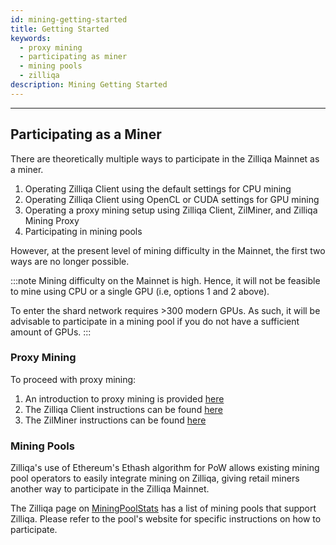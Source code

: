 ```yaml
---
id: mining-getting-started
title: Getting Started
keywords:
  - proxy mining
  - participating as miner
  - mining pools
  - zilliqa
description: Mining Getting Started
---
```


---

## Participating as a Miner

There are theoretically multiple ways to participate in the Zilliqa Mainnet as a
miner.

1. Operating Zilliqa Client using the default settings for CPU mining
1. Operating Zilliqa Client using OpenCL or CUDA settings for GPU mining
1. Operating a proxy mining setup using Zilliqa Client, ZilMiner, and Zilliqa
   Mining Proxy
1. Participating in mining pools

However, at the present level of mining difficulty in the Mainnet, the first two
ways are no longer possible.

:::note Mining difficulty on the Mainnet is high. Hence, it will not be feasible
to mine using CPU or a single GPU (i.e, options 1 and 2 above).

To enter the shard network requires >300 modern GPUs. As such, it will be
advisable to participate in a mining pool if you do not have a sufficient amount
of GPUs. :::

### Proxy Mining

To proceed with proxy mining:

1. An introduction to proxy mining is provided [here](mining-proxy.md)
1. The Zilliqa Client instructions can be found [here](mining-zilclient.md)
1. The ZilMiner instructions can be found [here](mining-zilminer.md)

### Mining Pools

Zilliqa's use of Ethereum's Ethash algorithm for PoW allows existing mining pool
operators to easily integrate mining on Zilliqa, giving retail miners another
way to participate in the Zilliqa Mainnet.

The Zilliqa page on [MiningPoolStats](https://miningpoolstats.stream/zilliqa)
has a list of mining pools that support Zilliqa. Please refer to the pool's
website for specific instructions on how to participate.
